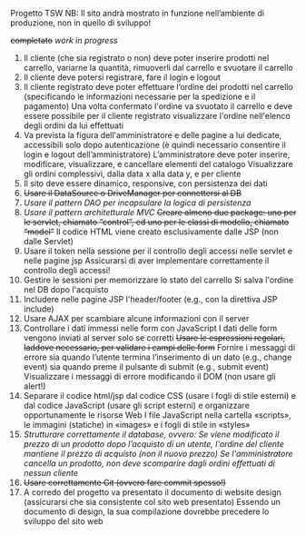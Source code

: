 Progetto TSW
NB: Il sito andrà mostrato in funzione nell’ambiente di produzione, non in quello di sviluppo!

~~completato~~
*work in progress*

1. Il cliente (che sia registrato o non) deve poter inserire prodotti nel carrello, variarne la quantità, rimuoverli dal carrello e svuotare il carrello
2. Il cliente deve potersi registrare, fare il login e logout
3. Il cliente registrato deve poter effettuare l’ordine dei prodotti nel carrello (specificando le informazioni necessarie per la spedizione e il pagamento)
    Una volta confermato l'ordine va svuotato il carrello e deve essere possibile per il cliente registrato visualizzare l'ordine nell'elenco degli ordini da lui effettuati
4. Va prevista la figura dell'amministratore e delle pagine a lui dedicate, accessibili solo dopo autenticazione (è quindi necessario consentire il login e logout dell’amministratore) 
	L’amministratore deve poter inserire, modificare, visualizzare, e cancellare elementi del catalogo
	Visualizzare gli ordini complessivi, dalla data x alla data y, e per cliente
5. Il sito deve essere dinamico, responsive, con persistenza dei dati	
6. ~~Usare il DataSource o DriveManager per connettersi al DB~~
7. *Usare il pattern DAO per incapsulare la logica di persistenza*
8. *Usare il pattern architetturale MVC*
	~~Creare almeno due package: uno per le servlet, chiamato “control”, ed uno per le classi di modello, chiamato “model”~~
    Il codice HTML viene creato esclusivamente dalle JSP (non dalle Servlet)
9. Usare il token nella sessione per il controllo degli accessi nelle servlet e nelle pagine jsp 
	Assicurarsi di aver implementare correttamente il controllo degli accessi!
10. Gestire le sessioni per memorizzare lo stato del carrello
    Si salva l'ordine nel DB dopo l'acquisto
11. Includere nelle pagine JSP l'header/footer (e.g., con la direttiva JSP include)
12. Usare AJAX per scambiare alcune informazioni con il server
13. Controllare i dati immessi nelle form con JavaScript
	I dati delle form vengono inviati al server solo se corretti
	~~Usare le espressioni regolari, laddove necessario, per validare i campi delle form~~
	Fornire i messaggi di errore sia quando l’utente termina l’inserimento di un dato (e.g., change event) sia quando preme il pulsante di submit (e.g., submit event)
	Visualizzare i messaggi di errore modificando il DOM (non usare gli alert!)
14. Separare il codice html/jsp dal codice CSS (usare i fogli di stile esterni) e dal codice JavaScript (usare gli script esterni) e organizzare opportunamente le risorse Web 
	I file JavaScript nella cartella «scripts», le immagini (statiche) in «images» e i fogli di stile in «styles»
15. *Strutturare correttamente il database, ovvero:*
    *Se viene modificato il prezzo di un prodotto dopo l’acquisto di un utente, l'ordine del cliente mantiene il prezzo di acquisto (non il nuovo prezzo)*
    *Se l'amministratore cancella un prodotto, non deve scomparire dagli ordini effettuati di nessun cliente*
16. ~~Usare correttamente Git (ovvero fare commit spesso!)~~
17. A corredo del progetto va presentato il documento di website design (assicurarsi che sia consistente col sito web presentato)
    Essendo un documento di design, la sua compilazione dovrebbe precedere lo sviluppo del sito web 